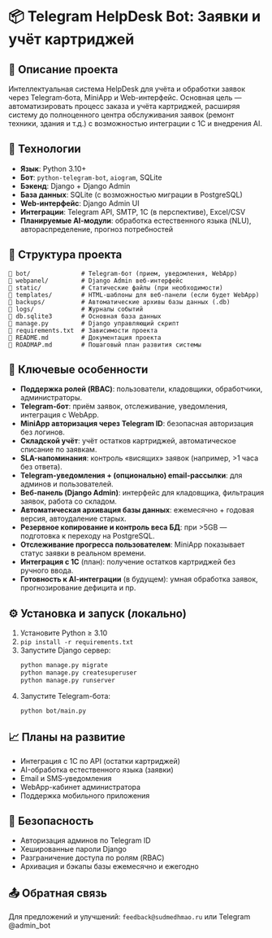 # 📦 Telegram HelpDesk Bot: Заявки и учёт картриджей

## 🧩 Описание проекта
Интеллектуальная система HelpDesk для учёта и обработки заявок через Telegram‑бота, MiniApp и Web-интерфейс. Основная цель — автоматизировать процесс заказа и учёта картриджей, расширяя систему до полноценного центра обслуживания заявок (ремонт техники, здания и т.д.) с возможностью интеграции с 1С и внедрения AI.

## 🔧 Технологии
- **Язык**: Python 3.10+
- **Бот**: `python-telegram-bot`, `aiogram`, SQLite
- **Бэкенд**: Django + Django Admin
- **База данных**: SQLite (с возможностью миграции в PostgreSQL)
- **Web-интерфейс**: Django Admin UI
- **Интеграции**: Telegram API, SMTP, 1С (в перспективе), Excel/CSV
- **Планируемые AI‑модули**: обработка естественного языка (NLU), автораспределение, прогноз потребностей

## 📁 Структура проекта
```
📁 bot/              # Telegram-бот (прием, уведомления, WebApp)
📁 webpanel/         # Django Admin веб-интерфейс
📁 static/           # Статические файлы (при необходимости)
📁 templates/        # HTML-шаблоны для веб-панели (если будет WebApp)
📁 backups/          # Автоматические архивы базы данных (.db)
📁 logs/             # Журналы событий
📄 db.sqlite3        # Основная база данных
📄 manage.py         # Django управляющий скрипт
📄 requirements.txt  # Зависимости проекта
📄 README.md         # Документация проекта
📄 ROADMAP.md        # Пошаговый план развития системы
```

## 🔑 Ключевые особенности

- **Поддержка ролей (RBAC)**: пользователи, кладовщики, обработчики, администраторы.
- **Telegram‑бот**: приём заявок, отслеживание, уведомления, интеграция с WebApp.
- **MiniApp авторизация через Telegram ID**: безопасная авторизация без логинов.
- **Складской учёт**: учёт остатков картриджей, автоматическое списание по заявкам.
- **SLA-напоминания**: контроль «висящих» заявок (например, >1 часа без ответа).
- **Telegram-уведомления + (опционально) email-рассылки**: для админов и пользователей.
- **Веб-панель (Django Admin)**: интерфейс для кладовщика, фильтрация заявок, работа со складом.
- **Автоматическая архивация базы данных**: ежемесячно + годовая версия, автоудаление старых.
- **Резервное копирование и контроль веса БД**: при >5GB — подготовка к переходу на PostgreSQL.
- **Отслеживание прогресса пользователем**: MiniApp показывает статус заявки в реальном времени.
- **Интеграция с 1С** (план): получение остатков картриджей без ручного ввода.
- **Готовность к AI‑интеграции** (в будущем): умная обработка заявок, прогнозирование дефицита и пр.

## ⚙️ Установка и запуск (локально)

1. Установите Python ≥ 3.10
2. `pip install -r requirements.txt`
3. Запустите Django сервер:
   ```bash
   python manage.py migrate
   python manage.py createsuperuser
   python manage.py runserver
   ```
4. Запустите Telegram-бота:
   ```bash
   python bot/main.py
   ```

## 📈 Планы на развитие

- Интеграция с 1С по API (остатки картриджей)
- AI-обработка естественного языка (заявки)
- Email и SMS‑уведомления
- WebApp-кабинет администратора
- Поддержка мобильного приложения

## 🔐 Безопасность

- Авторизация админов по Telegram ID
- Хешированные пароли Django
- Разграничение доступа по ролям (RBAC)
- Архивация и бэкапы базы ежемесячно и ежегодно

## 📤 Обратная связь

Для предложений и улучшений: `feedback@sudmedhmao.ru` или Telegram @admin_bot
